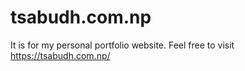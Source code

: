 
# tsabudh.com.np 
It is for my personal portfolio website. Feel free to visit https://tsabudh.com.np/